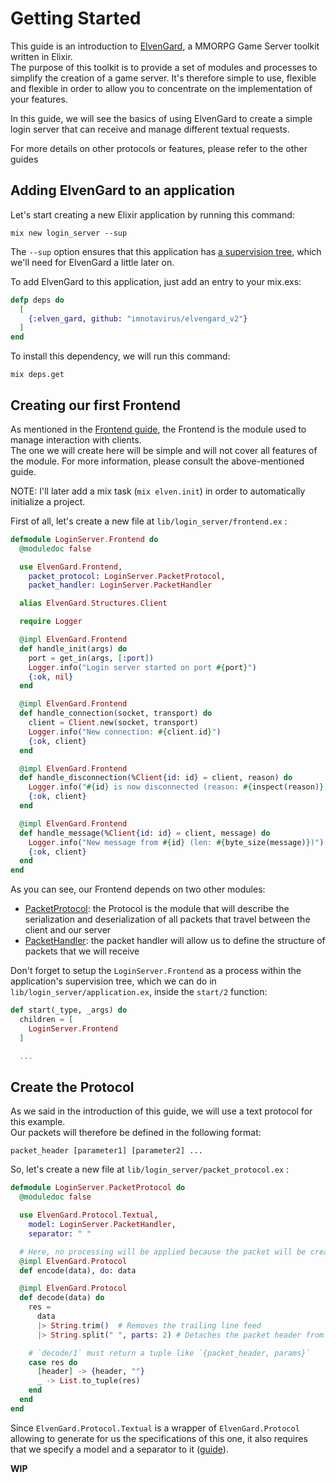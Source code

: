 # Getting Started

This guide is an introduction to [ElvenGard](https://github.com/ImNotAVirus/ElvenGard_V2), a MMORPG Game Server toolkit written in Elixir.  
The purpose of this toolkit is to provide a set of modules and processes to simplify the creation of a game server. It's therefore simple to use, flexible and flexible in order to allow you to concentrate on the implementation of your features.

In this guide, we will see the basics of using ElvenGard to create a simple login server that can receive and manage different textual requests.

For more details on other protocols or features, please refer to the other guides

## Adding ElvenGard to an application 

Let's start creating a new Elixir application by running this command:

```
mix new login_server --sup
```

The `--sup` option ensures that this application has [a supervision tree](http://elixir-lang.org/getting-started/mix-otp/supervisor-and-application.html), which we'll need for ElvenGard a little later on.

To add ElvenGard to this application, just add an entry to your mix.exs:

```elixir
defp deps do
  [
    {:elven_gard, github: "imnotavirus/elvengard_v2"}
  ]
end
```

To install this dependency, we will run this command:

```
mix deps.get
```

## Creating our first Frontend

As mentioned in the [Frontend guide](frontend.html), the Frontend is the module used to manage interaction with clients.  
The one we will create here will be simple and will not cover all features of the module. For more information, please consult the above-mentioned guide.

NOTE: I'll later add a mix task (`mix elven.init`) in order to automatically initialize a project.

First of all, let's create a new file at `lib/login_server/frontend.ex` :

```elixir
defmodule LoginServer.Frontend do
  @moduledoc false

  use ElvenGard.Frontend,
    packet_protocol: LoginServer.PacketProtocol,
    packet_handler: LoginServer.PacketHandler

  alias ElvenGard.Structures.Client

  require Logger

  @impl ElvenGard.Frontend
  def handle_init(args) do
    port = get_in(args, [:port])
    Logger.info("Login server started on port #{port}")
    {:ok, nil}
  end

  @impl ElvenGard.Frontend
  def handle_connection(socket, transport) do
    client = Client.new(socket, transport)
    Logger.info("New connection: #{client.id}")
    {:ok, client}
  end

  @impl ElvenGard.Frontend
  def handle_disconnection(%Client{id: id} = client, reason) do
    Logger.info("#{id} is now disconnected (reason: #{inspect(reason)})")
    {:ok, client}
  end

  @impl ElvenGard.Frontend
  def handle_message(%Client{id: id} = client, message) do
    Logger.info("New message from #{id} (len: #{byte_size(message)})")
    {:ok, client}
  end
end
```

As you can see, our Frontend depends on two other modules:

- [PacketProtocol](protocol.html): the Protocol is the module that will describe the serialization and deserialization of all packets that travel between the client and our server
- [PacketHandler](packet_handler.html): the packet handler will allow us to define the structure of packets that we will receive

Don't forget to setup the `LoginServer.Frontend` as a process within the application's supervision tree, which we can do in `lib/login_server/application.ex`, inside the `start/2` function:

```elixir
def start(_type, _args) do
  children = [
    LoginServer.Frontend
  ]

  ...
```

## Create the Protocol

As we said in the introduction of this guide, we will use a text protocol for this example.  
Our packets will therefore be defined in the following format:

```
packet_header [parameter1] [parameter2] ...
```

So, let's create a new file at `lib/login_server/packet_protocol.ex` :

```elixir
defmodule LoginServer.PacketProtocol do
  @moduledoc false

  use ElvenGard.Protocol.Textual,
    model: LoginServer.PacketHandler,
    separator: " "

  # Here, no processing will be applied because the packet will be created by a `View`
  @impl ElvenGard.Protocol
  def encode(data), do: data

  @impl ElvenGard.Protocol
  def decode(data) do
    res =
      data
      |> String.trim()  # Removes the trailing line feed
      |> String.split(" ", parts: 2) # Detaches the packet header from parameters

    # `decode/1` must return a tuple like `{packet_header, params}`
    case res do
      [header] -> {header, ""}
      _ -> List.to_tuple(res)
    end
  end
end
```

Since `ElvenGard.Protocol.Textual` is a wrapper of `ElvenGard.Protocol` allowing to generate for us the specifications of this one, it also requires that we specify a model and a separator to it ([guide](protocol.html#textual-protocol)).



**WIP**
